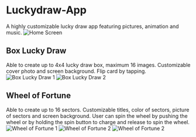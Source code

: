# Luckydraw-App
A highly customizable lucky draw app featuring pictures, animation and music.
![Home Screen]({{site.baseurl}}//1.jpg)

## Box Lucky Draw
Able to create up to 4x4 lucky draw box, maximum 16 images. Customizable cover photo and screen background. Flip card by tapping.
![Box Lucky Draw 1]({{site.baseurl}}//2.jpg)
![Box Lucky Draw 2]({{site.baseurl}}//3.jpg)

## Wheel of Fortune
Able to create up to 16 sectors. Customizable titles, color of sectors, picture of sectors and screen background. User can spin the wheel by pushing the wheel or by holding the spin button to charge and release to spin the wheel.
![Wheel of Fortune 1]({{site.baseurl}}//4.jpg)
![Wheel of Fortune 2]({{site.baseurl}}//5.jpg)
![Wheel of Fortune 2]({{site.baseurl}}//6.jpg)

